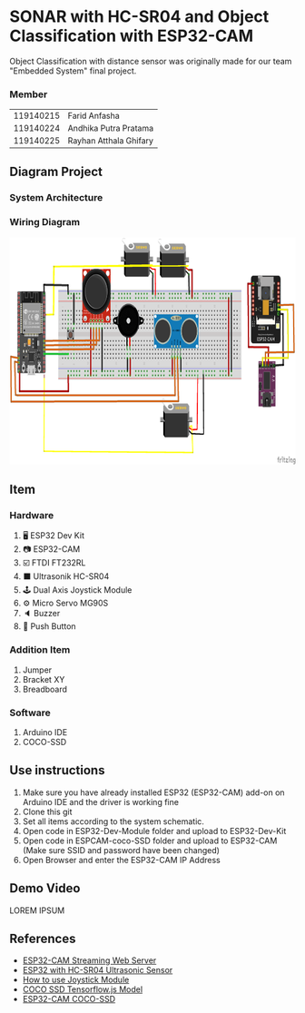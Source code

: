 # SONAR with HC-SR04 and Object Classification with ESP32-CAM
Object Classification with distance sensor was originally made for our team "Embedded System" final project.

### Member
|||
|-|-|
|119140215|Farid Anfasha|
|119140224|Andhika Putra Pratama|
|119140225|Rayhan Atthala Ghifary|

## Diagram Project
### System Architecture
### Wiring Diagram
<img src="Asset/Diagram-Project.png" height="400">

## Item
### Hardware
1. 🖥️ ESP32 Dev Kit
2. 📷 ESP32-CAM
3. :ballot_box_with_check: FTDI FT232RL
4. :black_large_square: Ultrasonik HC-SR04
5. :joystick: Dual Axis Joystick Module
6. :gear: Micro Servo MG90S
7. :speaker: Buzzer
8. :white_square_button: Push Button

### Addition Item
1. Jumper
2. Bracket XY
3. Breadboard

### Software
1. Arduino IDE
2. COCO-SSD

## Use instructions
1. Make sure you have already installed ESP32 (ESP32-CAM) add-on on Arduino IDE and the driver is working fine
2. Clone this git
3. Set all items according to the system schematic.
4. Open code in ESP32-Dev-Module folder and upload to ESP32-Dev-Kit
5. Open code in ESPCAM-coco-SSD folder and upload to ESP32-CAM (Make sure SSID and password have been changed)
6. Open Browser and enter the ESP32-CAM IP Address

## Demo Video
LOREM IPSUM

## References
* [ESP32-CAM Streaming Web Server](https://randomnerdtutorials.com/esp32-cam-video-streaming-face-recognition-arduino-ide)
* [ESP32 with HC-SR04 Ultrasonic Sensor ](https://randomnerdtutorials.com/esp32-hc-sr04-ultrasonic-arduino)
* [How to use Joystick Module](https://create.arduino.cc/projecthub/MisterBotBreak/how-to-use-a-joystick-with-serial-monitor-1f04f0)
* [COCO SSD Tensorflow.js Model](https://github.com/tensorflow/tfjs-models/tree/master/coco-ssd)
* [ESP32-CAM COCO-SSD](https://github.com/fustyles/Arduino/tree/master/ESP32-CAM_Tensorflow.js/ESP32-CAM_coco-ssd)
